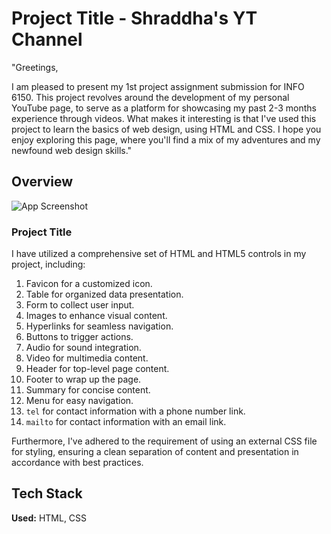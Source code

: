 
# Project Title - Shraddha's YT Channel

"Greetings,

I am pleased to present my 1st project assignment submission for INFO 6150. This project revolves around the development of my personal YouTube page, to serve as a platform for showcasing my past 2-3 months experience through videos. What makes it interesting is that I've used this project to learn the basics of web design, using HTML and CSS. I hope you enjoy exploring this page, where you'll find a mix of my adventures and my newfound web design skills."


## Overview

![App Screenshot](https://via.placeholder.com/468x300?text=App+Screenshot+Here)

### Project Title

I have utilized a comprehensive set of HTML and HTML5 controls in my project, including:

1. Favicon for a customized icon.
2. Table for organized data presentation.
3. Form to collect user input.
4. Images to enhance visual content.
5. Hyperlinks for seamless navigation.
6. Buttons to trigger actions.
7. Audio for sound integration.
8. Video for multimedia content.
9. Header for top-level page content.
10. Footer to wrap up the page.
11. Summary for concise content.
12. Menu for easy navigation.
13. `tel` for contact information with a phone number link.
14. `mailto` for contact information with an email link.

Furthermore, I've adhered to the requirement of using an external CSS file for styling, ensuring a clean separation of content and presentation in accordance with best practices.


## Tech Stack

**Used:** HTML, CSS



